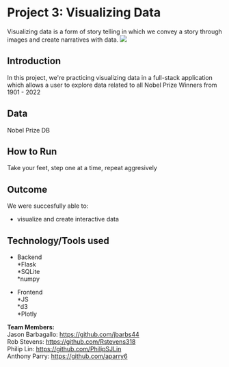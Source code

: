 # Project 3: Visualizing Data
Visualizing data is a form of story telling in which we convey a story through images and create narratives with data.
![](https://media3.giphy.com/media/v1.Y2lkPTc5MGI3NjExMWFiMzE3NTNiZjkwMmYxMzM2NGJlOTUwZDA4N2Q0MzdiYzIwOGQyMSZlcD12MV9pbnRlcm5hbF9naWZzX2dpZklkJmN0PWc/l0EtMRkS2HA0Xn4He/giphy.gif)

## **Introduction**<br/>
In this project, we're practicing visualizing data in a full-stack application which allows a user to explore data related to all Nobel Prize Winners from 1901 - 2022 <br/>

## **Data**
Nobel Prize DB

## **How to Run**
Take your feet, step one at a time, repeat aggresively


## **Outcome**
We were succesfully able to: <br/>
* visualize and create interactive data<br/>

## **Technology/Tools used**
* Backend <br/>
    *Flask <br/>
    *SQLite <br/>
    *numpy <br/>

* Frontend <br/>
    *JS <br/>
    *d3 <br/>
    *Plotly <br/>

**Team Members:** <br/>
Jason Barbagallo: https://github.com/jbarbs44 <br/>
Rob Stevens: https://github.com/Rstevens318 <br/>
Philip Lin: https://github.com/PhilipSJLin <br/>
Anthony Parry: https://github.com/aparry6 <br/>


